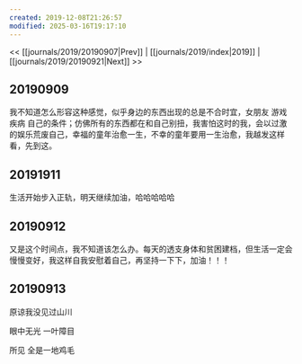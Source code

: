 ```yaml
---
created: 2019-12-08T21:26:57
modified: 2025-03-16T19:17:10
---
```


<< [[journals/2019/20190907|Prev]] | [[journals/2019/index|2019]] | [[journals/2019/20190921|Next]] >>

## 20190909

我不知道怎么形容这种感觉，似乎身边的东西出现的总是不合时宜，女朋友 游戏 疾病 自己的条件；仿佛所有的东西都在和自己别扭，我害怕这时的我，会以过激的娱乐荒废自己，幸福的童年治愈一生，不幸的童年要用一生治愈，我越发这样看，先到这。

## 20191911

生活开始步入正轨，明天继续加油，哈哈哈哈哈

## 20190912

又是这个时间点，我不知道该怎么办。每天的透支身体和贫困建档，但生活一定会慢慢变好，我这样自我安慰着自己，再坚持一下下，加油！！！

## 20190913

原谅我没见过山川

眼中无光 一叶障目

所见 全是一地鸡毛
